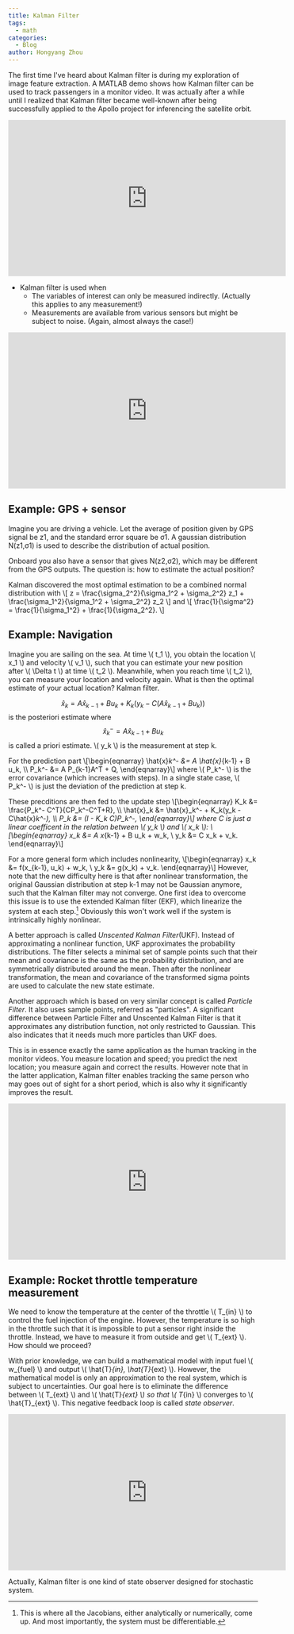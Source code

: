 ```yaml
---
title: Kalman Filter
tags:
  - math
categories:
  - Blog
author: Hongyang Zhou
---
```


The first time I've heard about Kalman filter is during my exploration of image feature extraction.
A MATLAB demo shows how Kalman filter can be used to track passengers in a monitor video.
It was actually after a while until I realized that Kalman filter became well-known after being successfully applied to the Apollo project for inferencing the satellite orbit.

<iframe width="560" height="315" src="https://www.youtube.com/embed/mwn8xhgNpFY" title="YouTube video player" frameborder="0" allow="accelerometer; autoplay; clipboard-write; encrypted-media; gyroscope; picture-in-picture" allowfullscreen></iframe>

* Kalman filter is used when
  * The variables of interest can only be measured indirectly. (Actually this applies to any measurement!)
  * Measurements are available from various sensors but might be subject to noise. (Again, almost always the case!)

<iframe width="560" height="315" src="https://www.youtube.com/embed/1dMdbKgJBOY" title="YouTube video player" frameborder="0" allow="accelerometer; autoplay; clipboard-write; encrypted-media; gyroscope; picture-in-picture" allowfullscreen></iframe>

## Example: GPS + sensor

Imagine you are driving a vehicle.
Let the average of position given by GPS signal be z1, and the standard error square be σ1.
A gaussian distribution N(z1,σ1) is used to describe the distribution of actual position.

Onboard you also have a sensor that gives N(z2,σ2), which may be different from the GPS outputs. The question is: how to estimate the actual position?

Kalman discovered the most optimal estimation to be a combined normal distribution with
\\[
z = \frac{\sigma_2^2}{\sigma_1^2 + \sigma_2^2} z_1 + \frac{\sigma_1^2}{\sigma_1^2 + \sigma_2^2} z_2
\\]
and
\\[
\frac{1}{\sigma^2} = \frac{1}{\sigma_1^2} + \frac{1}{\sigma_2^2}.
\\]

## Example: Navigation

Imagine you are sailing on the sea. At time \\( t_1 \\), you obtain the location \\( x_1 \\) and velocity \\( v_1 \\), such that you can estimate your new position after \\( \Delta t \\) at time \\( t_2 \\). Meanwhile, when you reach time \\( t_2 \\), you can measure your location and velocity again. What is then the optimal estimate of your actual location? Kalman filter.

$$
\hat{x}_k = A \hat{x}_{k-1} + B u_k + K_k(y_k - C(A \hat{x}_{k-1} + B u_k) )
$$
is the posteriori estimate where
$$
\hat{x}_k^- = A \hat{x}_{k-1} + B u_k
$$
is called a priori estimate. \\( y_k \\) is the measurement at step k.

For the prediction part
\\[\begin{eqnarray} 
\hat{x}_k^- &= A \hat{x}_{k-1} + B u_k, \\\\
P_k^- &= A P_{k-1}A^T + Q,
\end{eqnarray}\\]
where \\( P_k^- \\) is the error covariance (which increases with steps). In a single state case, \\( P_k^- \\) is just the deviation of the prediction at step k.

These precditions are then fed to the update step
\\[\begin{eqnarray} 
K_k &= \frac{P_k^- C^T}{CP_k^-C^T+R}, \\\\
\hat{x}_k &= \hat{x}_k^- + K_k(y_k - C\hat{x}_k^-), \\\\
P_k &= (I - K_k C)P_k^-,
\end{eqnarray}\\]
where C is just a linear coefficent in the relation between \\( y_k \\) and \\( x_k \\):
\\[\begin{eqnarray}
x_k &= A x_{k-1} + B u_k + w_k, \\
y_k &= C x_k + v_k.
\end{eqnarray}\\]

For a more general form which includes nonlinearity,
\\[\begin{eqnarray}
x_k &= f(x_{k-1}, u_k) + w_k, \\
y_k &= g(x_k) + v_k.
\end{eqnarray}\\]
However, note that the new difficulty here is that after nonlinear transformation, the original Gaussian distribution at step k-1 may not be Gaussian anymore, such that the Kalman filter may not converge. One first idea to overcome this issue is to use the extended Kalman filter (EKF), which linearize the system at each step.[^1] Obviously this won't work well if the system is intrinsically highly nonlinear.

[^1]: This is where all the Jacobians, either analytically or numerically, come up. And most importantly, the system must be differentiable.

A better approach is called _Unscented Kalman Filter_(UKF). Instead of approximating a nonlinear function, UKF approximates the probability distributions. The filter selects a minimal set of sample points such that their mean and covariance is the same as the probability distribution, and are symmetrically distributed around the mean. Then after the nonlinear transformation, the mean and covariance of the transformed sigma points are used to calculate the new state estimate.

Another approach which is based on very similar concept is called _Particle Filter_. It also uses sample points, referred as "particles". A significant difference between Particle Filter and Unscented Kalman Filter is that it approximates any distribution function, not only restricted to Gaussian. This also indicates that it needs much more particles than UKF does.

This is in essence exactly the same application as the human tracking in the monitor videos. You measure location and speed; you predict the next location; you measure again and correct the results. However note that in the latter application, Kalman filter enables tracking the same person who may goes out of sight for a short period, which is also why it significantly improves the result.

<iframe width="560" height="315" src="https://www.youtube.com/embed/ul3u2yLPwU0" title="YouTube video player" frameborder="0" allow="accelerometer; autoplay; clipboard-write; encrypted-media; gyroscope; picture-in-picture" allowfullscreen></iframe>

## Example: Rocket throttle temperature measurement

We need to know the temperature at the center of the throttle \\( T_{in} \\) to control the fuel injection of the engine. However, the temperature is so high in the throttle such that it is impossible to put a sensor right inside the throttle. Instead, we have to measure it from outside and get \\( T_{ext} \\). How should we proceed?

With prior knowledge, we can build a mathematical model with input fuel \\( w_{fuel} \\) and output \\( \hat{T}_{in}, \hat{T}_{ext} \\). However, the mathematical model is only an approximation to the real system, which is subject to uncertainties. Our goal here is to eliminate the difference between \\( T_{ext} \\) and \\( \hat{T}_{ext} \\) so that \\( T_{in} \\) converges to \\( \hat{T}_{ext} \\). This negative feedback loop is called _state observer_.

<iframe width="560" height="315" src="https://www.youtube.com/embed/4OerJmPpkRg" title="YouTube video player" frameborder="0" allow="accelerometer; autoplay; clipboard-write; encrypted-media; gyroscope; picture-in-picture" allowfullscreen></iframe>

Actually, Kalman filter is one kind of state observer designed for stochastic system.
